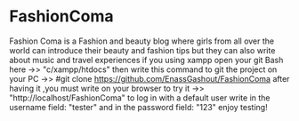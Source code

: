 # FashionComa
Fashion Coma is a Fashion and beauty blog where girls from all over the world can introduce their beauty and fashion tips but they can also write about music and travel experiences
if you using xampp open your git Bash here ->> "c/xampp/htdocs"
then write this command to git the project on your PC ->> #git clone https://github.com/EnassGashout/FashionComa 
after having it ,you must write on your browser to try it ->> "http://localhost/FashionComa" 
to log in with a default user write in the username field: "tester" and in the password field: "123" 
enjoy testing!
